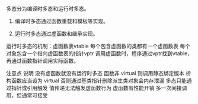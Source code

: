 多态分为编译时多态和运行时多态。

1. 编译时多态通过函数重载和模板等实现。


2. 运行时多态通过虚函数和继承实现。

运行时多态的机制：虚函数表vtable
每个包含虚函数的类都有一个虚函数表
每个对象包含一个指向虚函数表的指针vptr
调用虚函数时，程序通过vptr找到vtable，再通过函数指针调用实际函数。


注意点	                    说明
没有虚函数就没有运行时多态	  函数非 virtual 则调用静态绑定版本
析构函数应当设为 virtual	   否则通过基类指针删除派生类对象会内存泄漏
多态只能通过指针或引用触发	  值传递无法触发虚函数行为
虚函数有性能开销	           多一次间接调用，但通常可接受
